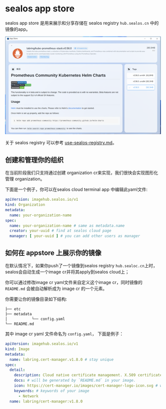 # sealos app store

sealos app store 是用来展示和分享存储在 sealos registry `hub.sealos.cn` 中的镜像的app。

![img.png](img.png)

关于 sealos registry 可以参考 [use-sealos-registry.md](../../getting-started/use-sealos-registry.md)。

## 创建和管理你的组织

在当前阶段我们只支持通过创建 organization cr来实现，我们很快会实现图形化管理 organization。

下面是一个例子，你可以在sealos cloud terminal app 中编辑此yaml文件:

```yaml
apiVersion: imagehub.sealos.io/v1
kind: Organization
metadata:
  name: your-organization-name
spec:
  name: your-organization-name # same as metadata.name
  creator: your-uuid # find at sealos cloud page
  manager: [ your-uuid ] # you can add other users as manager
```

## 如何在 appstore 上展示你的镜像

在默认情况下，如果你push了一个镜像到sealos registry `hub.sealoc.cn`上时， sealos会自动生成一个image cr并将其apply到sealos cloud上；

你可以通过修改image cr yaml文件来自定义这个image cr，同时镜像的 `README.md` 会被自动解析成为 image cr 的一个元素。

你需要让你的镜像目录如下结构:

```text
├── etc
├── metadata
│           └── config.yaml
└── README.md
```

其中 image cr yaml 文件命名为 `config.yaml`， 下面是例子：

```yaml
apiVersion: imagehub.sealos.io/v1
kind: Image
metadata:
  name: labring.cert-manager.v1.8.0 # stay unique
spec:
  detail:
    description: Cloud native certificate management. X.509 certificate management for Kubernetes and OpenShift
    docs: # will be generated by `README.md` in your image. 
    icon: https://cert-manager.io/images/cert-manager-logo-icon.svg # we only support image url at this stage.
    keywords: # keywords of your image
      - Network
  name: labring/cert-manager:v1.8.0
```
